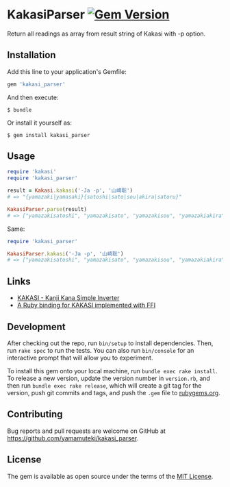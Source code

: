 # KakasiParser [![Gem Version](https://badge.fury.io/rb/kakasi_parser.svg)](https://badge.fury.io/rb/kakasi_parser)

Return all readings as array from result string of Kakasi with -p option.

## Installation

Add this line to your application's Gemfile:

```ruby
gem 'kakasi_parser'
```

And then execute:

    $ bundle

Or install it yourself as:

    $ gem install kakasi_parser

## Usage

```ruby
require 'kakasi'
require 'kakasi_parser'

result = Kakasi.kakasi('-Ja -p', '山崎聡')
# => "{yamazaki|yamasaki}{satoshi|sato|sou|akira|satoru}"

KakasiParser.parse(result)
# => ["yamazakisatoshi", "yamazakisato", "yamazakisou", "yamazakiakira", "yamazakisatoru", "yamasakisatoshi", "yamasakisato", "yamasakisou", "yamasakiakira", "yamasakisatoru"]
```

Same:

```ruby
require 'kakasi_parser'

KakasiParser.kakasi('-Ja -p', '山崎聡')
# => ["yamazakisatoshi", "yamazakisato", "yamazakisou", "yamazakiakira", "yamazakisatoru", "yamasakisatoshi", "yamasakisato", "yamasakisou", "yamasakiakira", "yamasakisatoru"]
```
## Links

- [KAKASI - Kanji Kana Simple Inverter](http://kakasi.namazu.org/index.html.en)
- [A Ruby binding for KAKASI implemented with FFI](https://github.com/knu/kakasi_ffi)

## Development

After checking out the repo, run `bin/setup` to install dependencies. Then, run `rake spec` to run the tests. You can also run `bin/console` for an interactive prompt that will allow you to experiment.

To install this gem onto your local machine, run `bundle exec rake install`. To release a new version, update the version number in `version.rb`, and then run `bundle exec rake release`, which will create a git tag for the version, push git commits and tags, and push the `.gem` file to [rubygems.org](https://rubygems.org).

## Contributing

Bug reports and pull requests are welcome on GitHub at https://github.com/yamamuteki/kakasi_parser.


## License

The gem is available as open source under the terms of the [MIT License](http://opensource.org/licenses/MIT).

